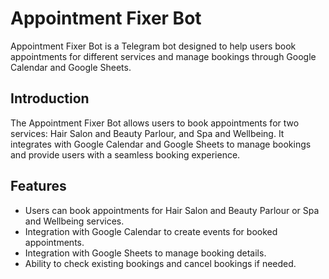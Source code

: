 # Appointment Fixer Bot

Appointment Fixer Bot is a Telegram bot designed to help users book appointments for different services and manage bookings through Google Calendar and Google Sheets.

## Introduction

The Appointment Fixer Bot allows users to book appointments for two services: Hair Salon and Beauty Parlour, and Spa and Wellbeing. It integrates with Google Calendar and Google Sheets to manage bookings and provide users with a seamless booking experience.

## Features

- Users can book appointments for Hair Salon and Beauty Parlour or Spa and Wellbeing services.
- Integration with Google Calendar to create events for booked appointments.
- Integration with Google Sheets to manage booking details.
- Ability to check existing bookings and cancel bookings if needed.
